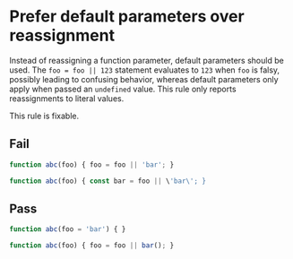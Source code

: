 # Prefer default parameters over reassignment

Instead of reassigning a function parameter, default parameters should be used. The `foo = foo || 123` statement evaluates to `123` when `foo` is falsy, possibly leading to confusing behavior, whereas default parameters only apply when passed an `undefined` value. This rule only reports reassignments to literal values.

This rule is fixable.


## Fail

```js
function abc(foo) { foo = foo || 'bar'; }
```

```js
function abc(foo) { const bar = foo || \'bar\'; }
```


## Pass

```js
function abc(foo = 'bar') { }
```

```js
function abc(foo) { foo = foo || bar(); }
```

